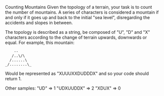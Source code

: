 Counting Mountains
Given the topology of a terrain, your task is to count the number of mountains. 
A series of characters is considered a mountain if and only if it goes up and back to the initial "sea level", disregarding the accidents and slopes in between. 

The topology is described as a string, be composed of "U", "D" and "X" characters according to the change of terrain upwards, downwards or equal. 
For example, this mountain:

```
    --
   /..\/\
  /......\
_/........\_
```
Would be represented as "XUUUXXDUDDDX" and so your code should return 1.

Other samples:
"UD" => 1
"UDXUUDDX" => 2
"XDUX" => 0

